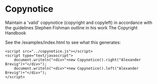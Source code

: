 Copynotice
==========

Maintain a 'valid' copynotice (copyright and copyleft) in accordance with the guidelines Stephen Fishman outline in his work The Copyright Handbook

See the /examples/index.html to see what this generates:
    
    <script src="../copynotice.js"></script>
    <script type="text/javascript">
        document.writeln("<div>"+new Copynotice().right("Alexander Brevig")+"</div>");
        document.writeln("<div>"+new Copynotice().left("Alexander Brevig")+"</div>");
    </script>
